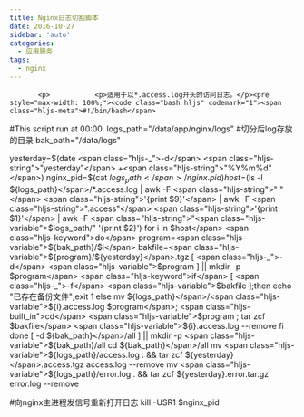 ```yaml
---
title: Nginx日志切割脚本
date: 2016-10-27
sidebar: 'auto'
categories:
  - 应用服务
tags:
  - nginx
---
```


           <p>           <p>适用于以*.access.log开头的访问日志。</p><pre style="max-width: 100%;"><code class="bash hljs" codemark="1"><span class="hljs-meta">#!/bin/bash</span>
<span class="hljs-comment">#This script run at 00:00.</span>
logs_path=<span class="hljs-string">"/data/app/nginx/logs"</span>
<span class="hljs-comment">#切分后log存放的目录</span>
bak_path=<span class="hljs-string">"/data/logs"</span>

yesterday=$(date <span class="hljs-_">-d</span> <span class="hljs-string">"yesterday"</span> +<span class="hljs-string">"%Y%m%d"</span>)
nginx_pid=$(cat <span class="hljs-variable">${logs_path}</span>/nginx.pid)
host=$(ls <span class="hljs-_">-l</span> <span class="hljs-variable">${logs_path}</span>/*.access.log | awk -F <span class="hljs-string">" "</span> <span class="hljs-string">'{print $9}'</span> | awk -F <span class="hljs-string">".access"</span> <span class="hljs-string">'{print $1}'</span> | awk -F <span class="hljs-string">"<span class="hljs-variable">$logs_path</span>/"</span> <span class="hljs-string">'{print $2}'</span>)
<span class="hljs-keyword">for</span> i <span class="hljs-keyword">in</span> <span class="hljs-variable">$host</span>
<span class="hljs-keyword">do</span>
  program=<span class="hljs-variable">${bak_path}</span>/<span class="hljs-variable">$i</span>
  bakfile=<span class="hljs-variable">${program}</span>/<span class="hljs-variable">${yesterday}</span>.tgz
  [ <span class="hljs-_">-d</span> <span class="hljs-variable">$program</span> ] || mkdir -p <span class="hljs-variable">$program</span>
  <span class="hljs-keyword">if</span> [ <span class="hljs-_">-f</span> <span class="hljs-variable">$bakfile</span> ];<span class="hljs-keyword">then</span>
    <span class="hljs-built_in">echo</span> <span class="hljs-string">"已存在备份文件"</span>;<span class="hljs-built_in">exit</span> 1
  <span class="hljs-keyword">else</span>
    mv <span class="hljs-variable">${logs_path}</span>/<span class="hljs-variable">${i}</span>.access.log <span class="hljs-variable">$program</span>;
    <span class="hljs-built_in">cd</span> <span class="hljs-variable">$program</span> ; tar zcf <span class="hljs-variable">$bakfile</span> <span class="hljs-variable">${i}</span>.access.log --remove
  <span class="hljs-keyword">fi</span>
<span class="hljs-keyword">done</span>
[ <span class="hljs-_">-d</span> <span class="hljs-variable">${bak_path}</span>/all ] || mkdir -p <span class="hljs-variable">${bak_path}</span>/all
<span class="hljs-built_in">cd</span> <span class="hljs-variable">${bak_path}</span>/all
mv <span class="hljs-variable">${logs_path}</span>/access.log . &amp;&amp; tar zcf <span class="hljs-variable">${yesterday}</span>.access.tgz access.log --remove
mv <span class="hljs-variable">${logs_path}</span>/error.log . &amp;&amp; tar zcf <span class="hljs-variable">${yesterday}</span>.error.tar.gz error.log --remove

<span class="hljs-comment">#向nginx主进程发信号重新打开日志</span>
<span class="hljs-built_in">kill</span> -USR1 <span class="hljs-variable">$nginx_pid</span></code></pre><p><br></p></p>
        